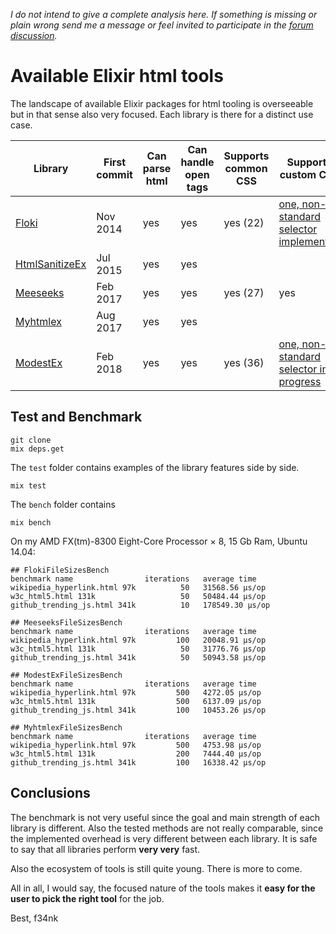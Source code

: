 *I do not intend to give a complete analysis here. If something is missing or plain wrong send me a message or feel invited to participate in the [forum discussion](https://elixirforum.com/t/overview-of-available-html-tools-in-elixir/12905).*

# Available Elixir html tools

The landscape of available Elixir packages for html tooling is overseeable but in that sense also very focused. Each library is there for a distinct use case.

|Library |First commit|Can parse html|Can handle open tags|Supports common CSS|Supports custom CSS|Can manipulate nodes| Use Case |
|--|--|--|--|--|--|--|--|
|[Floki](https://github.com/philss/floki)         | Nov 2014 | yes | yes | yes (22) | [one, non-standard selector implemented](https://github.com/philss/floki#supported-selectors) | no | parse and select |
|[HtmlSanitizeEx](https://github.com/rrrene/html_sanitize_ex) | Jul 2015 | yes | yes | | | | sanitize |
|[Meeseeks](https://github.com/mischov/meeseeks)  | Feb 2017 | yes | yes | yes (27) | yes |no | custom selector API |
|[Myhtmlex](https://github.com/Overbryd/myhtmlex) | Aug 2017 | yes | yes | | | | fast decode/encode |
|[ModestEx](https://github.com/f34nk/modest_ex)   | Feb 2018 | yes | yes | yes (36) | [one, non-standard selector in progress](https://github.com/f34nk/modest_ex/blob/master/SELECTORS.md)  | yes | pipeable string transformations |

## Test and Benchmark

	git clone
	mix deps.get

The `test` folder contains examples of the library features side by side.

	mix test

The `bench` folder contains

	mix bench

On my AMD FX(tm)-8300 Eight-Core Processor × 8, 15 Gb Ram, Ubuntu 14.04:

	## FlokiFileSizesBench
	benchmark name                iterations   average time 
	wikipedia_hyperlink.html 97k          50   31568.56 µs/op
	w3c_html5.html 131k                   50   50484.44 µs/op
	github_trending_js.html 341k          10   178549.30 µs/op

	## MeeseeksFileSizesBench
	benchmark name                iterations   average time 
	wikipedia_hyperlink.html 97k         100   20048.91 µs/op
	w3c_html5.html 131k                   50   31776.76 µs/op
	github_trending_js.html 341k          50   50943.58 µs/op

	## ModestExFileSizesBench
	benchmark name                iterations   average time 
	wikipedia_hyperlink.html 97k         500   4272.05 µs/op
	w3c_html5.html 131k                  500   6137.09 µs/op
	github_trending_js.html 341k         100   10453.26 µs/op

	## MyhtmlexFileSizesBench
	benchmark name                iterations   average time 
	wikipedia_hyperlink.html 97k         500   4753.98 µs/op
	w3c_html5.html 131k                  200   7444.40 µs/op
	github_trending_js.html 341k         100   16338.42 µs/op

## Conclusions

The benchmark is not very useful since the goal and main strength of each library is different. Also the tested methods are not really comparable, since the implemented overhead is very different between each library. It is safe to say that all libraries perform **very very** fast.

Also the ecosystem of tools is still quite young. There is more to come.

All in all, I would say, the focused nature of the tools makes it **easy for the user to pick the right tool** for the job.

Best, f34nk